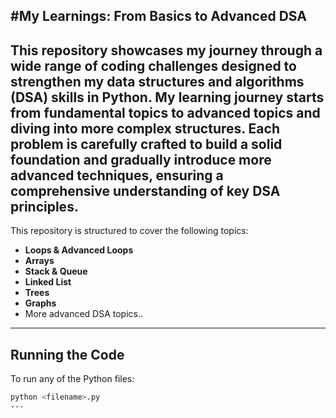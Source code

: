 #My Learnings: From Basics to Advanced DSA
---

This repository showcases my journey through a wide range of coding challenges designed to strengthen my data structures and algorithms (DSA) skills in Python. My learning journey starts from fundamental topics to advanced topics and diving into more complex structures. Each problem is carefully crafted to build a solid foundation and gradually introduce more advanced techniques, ensuring a comprehensive understanding of key DSA principles.
---

This repository is structured to cover the following topics:
- **Loops & Advanced Loops**
- **Arrays**
- **Stack & Queue**
- **Linked List**
- **Trees**
- **Graphs**
- More advanced DSA topics..

---
## Running the Code

To run any of the Python files:
```bash
python <filename>.py
---
